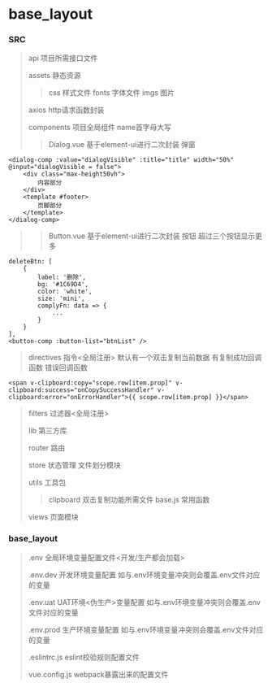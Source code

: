 # base_layout

### SRC
> api 项目所需接口文件
>
> assets 静态资源
>> css 样式文件
>> fonts 字体文件
>> imgs 图片
>
> axios http请求函数封装
>
> components 项目全局组件 name首字母大写
>> Dialog.vue 基于element-ui进行二次封装 弹窗
``` 组件中使用案例
<dialog-comp :value="dialogVisible" :title="title" width="50%" @input="dialogVisible = false">
    <div class="max-height50vh">
        内容部分
    </div>
    <template #footer>
        页脚部分
    </template>
</dialog-comp>
```
>> Button.vue 基于element-ui进行二次封装 按钮 超过三个按钮显示更多
```组件中使用案例 
deleteBtn: [
    {
        label: '删除',
        bg: '#1C69D4',
        color: 'white',
        size: 'mini',
        complyFn: data => {
            ...
        }
    }
],
<button-comp :button-list="btnList" />
```
> directives 指令<全局注册> 默认有一个双击复制当前数据 有复制成功回调函数 错误回调函数
```
<span v-clipboard:copy="scope.row[item.prop]" v-clipboard:success="onCopySuccessHandler" v-clipboard:error="onErrorHandler">{{ scope.row[item.prop] }}</span>

```
> filters 过滤器<全局注册> 
>>
> lib 第三方库
>>
> router 路由
>>
> store 状态管理 文件划分模块
>
> utils 工具包
>> clipboard 双击复制功能所需文件
>> base.js 常用函数
>
> views 页面模块

### base_layout
> .env 全局环境变量配置文件<开发/生产都会加载>
>
> .env.dev 开发环境变量配置 如与.env环境变量冲突则会覆盖.env文件对应的变量
>
> .env.uat UAT环境<伪生产>变量配置 如与.env环境变量冲突则会覆盖.env文件对应的变量
>
> .env.prod 生产环境变量配置 如与.env环境变量冲突则会覆盖.env文件对应的变量
>
> .eslintrc.js eslint校验规则配置文件
>
> vue.config.js webpack暴露出来的配置文件